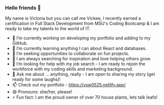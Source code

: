 ### Hello friends 👋

My name is Victoria but you can call me Vickee, I recently earned a certification in Full Stack Development from MSU's Coding Bootcamp & I am ready to take my talents to the world of IT. 

- 🔭 I’m currently working on developing my portfolio and adding to my GitHub.
- 🌱 I’m currently learning anything I can about React and databases.
- 👯 I’m seeking opportunities to collaborate on fun projects.
- 💖 I am always searching for inspiration and love helping others grow.
- 🤔 I’m looking for help with my job search - I am ready to rejoin the workforce with my coding skills and marketing background.
- 💬 Ask me about ... anything, really - I am open to sharing my story (get ready for some laughs)!
- 📫 Check out my portfolio - https://vsw0525.netlify.app/
- 😄 Pronouns: she/her, please!
- ⚡ Fun fact: I am the proud owner of over 70 house plants, lets talk leafs!
